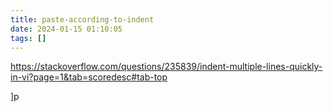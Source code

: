 ```yaml
---
title: paste-according-to-indent
date: 2024-01-15 01:10:05
tags: []
---
```

https://stackoverflow.com/questions/235839/indent-multiple-lines-quickly-in-vi?page=1&tab=scoredesc#tab-top

]p

